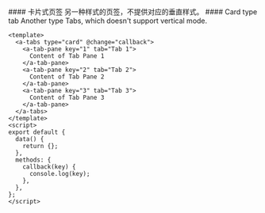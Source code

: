 <cn>
#### 卡片式页签
另一种样式的页签，不提供对应的垂直样式。
</cn>

<us>
#### Card type tab
Another type Tabs, which doesn't support vertical mode.
</us>

```vue
<template>
  <a-tabs type="card" @change="callback">
    <a-tab-pane key="1" tab="Tab 1">
      Content of Tab Pane 1
    </a-tab-pane>
    <a-tab-pane key="2" tab="Tab 2">
      Content of Tab Pane 2
    </a-tab-pane>
    <a-tab-pane key="3" tab="Tab 3">
      Content of Tab Pane 3
    </a-tab-pane>
  </a-tabs>
</template>
<script>
export default {
  data() {
    return {};
  },
  methods: {
    callback(key) {
      console.log(key);
    },
  },
};
</script>
```
